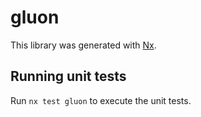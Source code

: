# gluon

This library was generated with [Nx](https://nx.dev).

## Running unit tests

Run `nx test gluon` to execute the unit tests.
